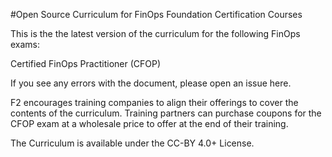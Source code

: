 #Open Source Curriculum for FinOps Foundation Certification Courses

This is the the latest version of the curriculum for the following FinOps exams:

Certified FinOps Practitioner (CFOP)

If you see any errors with the document, please open an issue here. 

F2 encourages training companies to align their offerings to cover the contents of the curriculum. Training partners can purchase coupons for the CFOP exam at a wholesale price to offer at the end of their training.

The Curriculum is available under the CC-BY 4.0+ License.

